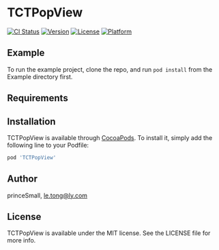 # TCTPopView

[![CI Status](https://img.shields.io/travis/princeSmall/TCTPopView.svg?style=flat)](https://travis-ci.org/princeSmall/TCTPopView)
[![Version](https://img.shields.io/cocoapods/v/TCTPopView.svg?style=flat)](https://cocoapods.org/pods/TCTPopView)
[![License](https://img.shields.io/cocoapods/l/TCTPopView.svg?style=flat)](https://cocoapods.org/pods/TCTPopView)
[![Platform](https://img.shields.io/cocoapods/p/TCTPopView.svg?style=flat)](https://cocoapods.org/pods/TCTPopView)

## Example

To run the example project, clone the repo, and run `pod install` from the Example directory first.

## Requirements

## Installation

TCTPopView is available through [CocoaPods](https://cocoapods.org). To install
it, simply add the following line to your Podfile:

```ruby
pod 'TCTPopView'
```

## Author

princeSmall, le.tong@ly.com

## License

TCTPopView is available under the MIT license. See the LICENSE file for more info.
